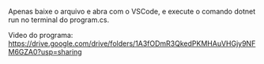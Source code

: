 Apenas baixe o arquivo e abra com o VSCode, e execute o comando dotnet run no terminal do program.cs.

Video do programa:
https://drive.google.com/drive/folders/1A3fODmR3QkedPKMHAuVHGjy9NFM6GZA0?usp=sharing
